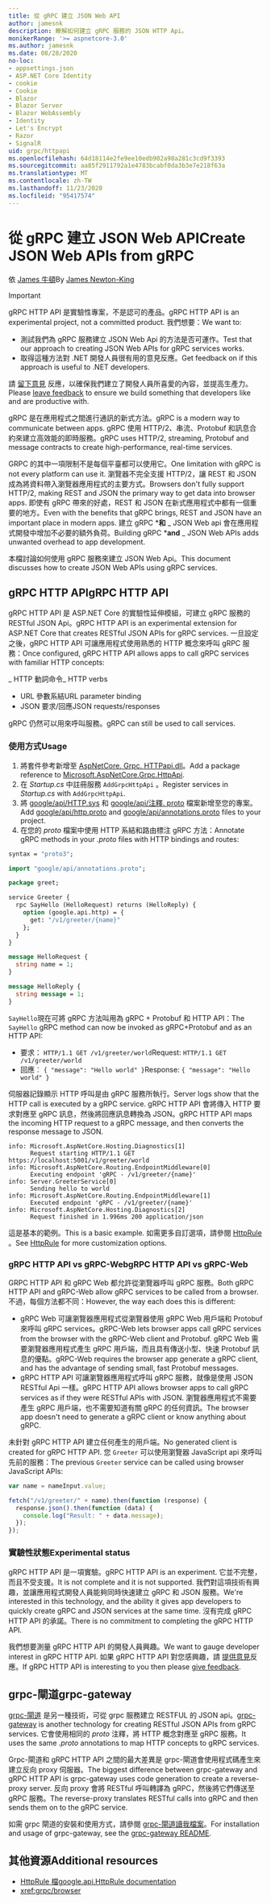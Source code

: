 ```yaml
---
title: 從 gRPC 建立 JSON Web API
author: jamesnk
description: 瞭解如何建立 gRPC 服務的 JSON HTTP Api。
monikerRange: '>= aspnetcore-3.0'
ms.author: jamesnk
ms.date: 08/28/2020
no-loc:
- appsettings.json
- ASP.NET Core Identity
- cookie
- Cookie
- Blazor
- Blazor Server
- Blazor WebAssembly
- Identity
- Let's Encrypt
- Razor
- SignalR
uid: grpc/httpapi
ms.openlocfilehash: 64d18114e2fe9ee10edb902a98a281c3cd9f3393
ms.sourcegitcommit: aa85f2911792a1e4783bcabf0da3b3e7e218f63a
ms.translationtype: MT
ms.contentlocale: zh-TW
ms.lasthandoff: 11/23/2020
ms.locfileid: "95417574"
---
```

# <a name="create-json-web-apis-from-grpc"></a><span data-ttu-id="9b6bd-103">從 gRPC 建立 JSON Web API</span><span class="sxs-lookup"><span data-stu-id="9b6bd-103">Create JSON Web APIs from gRPC</span></span>

<span data-ttu-id="9b6bd-104">依 [James 牛頓](https://twitter.com/jamesnk)</span><span class="sxs-lookup"><span data-stu-id="9b6bd-104">By [James Newton-King](https://twitter.com/jamesnk)</span></span>

> [!IMPORTANT]
> <span data-ttu-id="9b6bd-105">gRPC HTTP API 是實驗性專案，不是認可的產品。</span><span class="sxs-lookup"><span data-stu-id="9b6bd-105">gRPC HTTP API is an experimental project, not a committed product.</span></span> <span data-ttu-id="9b6bd-106">我們想要：</span><span class="sxs-lookup"><span data-stu-id="9b6bd-106">We want to:</span></span>
>
> * <span data-ttu-id="9b6bd-107">測試我們為 gRPC 服務建立 JSON Web Api 的方法是否可運作。</span><span class="sxs-lookup"><span data-stu-id="9b6bd-107">Test that our approach to creating JSON Web APIs for gRPC services works.</span></span>
> * <span data-ttu-id="9b6bd-108">取得這種方法對 .NET 開發人員很有用的意見反應。</span><span class="sxs-lookup"><span data-stu-id="9b6bd-108">Get feedback on if this approach is useful to .NET developers.</span></span>
>
> <span data-ttu-id="9b6bd-109">請 [留下意見](https://github.com/grpc/grpc-dotnet/issues/167) 反應，以確保我們建立了開發人員所喜愛的內容，並提高生產力。</span><span class="sxs-lookup"><span data-stu-id="9b6bd-109">Please [leave feedback](https://github.com/grpc/grpc-dotnet/issues/167) to ensure we build something that developers like and are productive with.</span></span>

<span data-ttu-id="9b6bd-110">gRPC 是在應用程式之間進行通訊的新式方法。</span><span class="sxs-lookup"><span data-stu-id="9b6bd-110">gRPC is a modern way to communicate between apps.</span></span> <span data-ttu-id="9b6bd-111">gRPC 使用 HTTP/2、串流、Protobuf 和訊息合約來建立高效能的即時服務。</span><span class="sxs-lookup"><span data-stu-id="9b6bd-111">gRPC uses HTTP/2, streaming, Protobuf and message contracts to create high-performance, real-time services.</span></span>

<span data-ttu-id="9b6bd-112">GRPC 的其中一項限制不是每個平臺都可以使用它。</span><span class="sxs-lookup"><span data-stu-id="9b6bd-112">One limitation with gRPC is not every platform can use it.</span></span> <span data-ttu-id="9b6bd-113">瀏覽器不完全支援 HTTP/2，讓 REST 和 JSON 成為將資料帶入瀏覽器應用程式的主要方式。</span><span class="sxs-lookup"><span data-stu-id="9b6bd-113">Browsers don't fully support HTTP/2, making REST and JSON the primary way to get data into browser apps.</span></span> <span data-ttu-id="9b6bd-114">即使有 gRPC 帶來的好處，REST 和 JSON 在新式應用程式中都有一個重要的地方。</span><span class="sxs-lookup"><span data-stu-id="9b6bd-114">Even with the benefits that gRPC brings, REST and JSON have an important place in modern apps.</span></span> <span data-ttu-id="9b6bd-115">建立 gRPC \***和** _ JSON Web api 會在應用程式開發中增加不必要的額外負荷。</span><span class="sxs-lookup"><span data-stu-id="9b6bd-115">Building gRPC \***and** _ JSON Web APIs adds unwanted overhead to app development.</span></span>

<span data-ttu-id="9b6bd-116">本檔討論如何使用 gRPC 服務來建立 JSON Web Api。</span><span class="sxs-lookup"><span data-stu-id="9b6bd-116">This document discusses how to create JSON Web APIs using gRPC services.</span></span>

## <a name="grpc-http-api"></a><span data-ttu-id="9b6bd-117">gRPC HTTP API</span><span class="sxs-lookup"><span data-stu-id="9b6bd-117">gRPC HTTP API</span></span>

<span data-ttu-id="9b6bd-118">gRPC HTTP API 是 ASP.NET Core 的實驗性延伸模組，可建立 gRPC 服務的 RESTful JSON Api。</span><span class="sxs-lookup"><span data-stu-id="9b6bd-118">gRPC HTTP API is an experimental extension for ASP.NET Core that creates RESTful JSON APIs for gRPC services.</span></span> <span data-ttu-id="9b6bd-119">一旦設定之後，gRPC HTTP API 可讓應用程式使用熟悉的 HTTP 概念來呼叫 gRPC 服務：</span><span class="sxs-lookup"><span data-stu-id="9b6bd-119">Once configured, gRPC HTTP API allows apps to call gRPC services with familiar HTTP concepts:</span></span>

<span data-ttu-id="9b6bd-120">_ HTTP 動詞命令</span><span class="sxs-lookup"><span data-stu-id="9b6bd-120">_ HTTP verbs</span></span>
* <span data-ttu-id="9b6bd-121">URL 參數系結</span><span class="sxs-lookup"><span data-stu-id="9b6bd-121">URL parameter binding</span></span>
* <span data-ttu-id="9b6bd-122">JSON 要求/回應</span><span class="sxs-lookup"><span data-stu-id="9b6bd-122">JSON requests/responses</span></span>

<span data-ttu-id="9b6bd-123">gRPC 仍然可以用來呼叫服務。</span><span class="sxs-lookup"><span data-stu-id="9b6bd-123">gRPC can still be used to call services.</span></span>

### <a name="usage"></a><span data-ttu-id="9b6bd-124">使用方式</span><span class="sxs-lookup"><span data-stu-id="9b6bd-124">Usage</span></span>

1. <span data-ttu-id="9b6bd-125">將套件參考新增至 [AspNetCore. Grpc. HTTPapi.dll](https://www.nuget.org/packages/Microsoft.AspNetCore.Grpc.HttpApi)。</span><span class="sxs-lookup"><span data-stu-id="9b6bd-125">Add a package reference to [Microsoft.AspNetCore.Grpc.HttpApi](https://www.nuget.org/packages/Microsoft.AspNetCore.Grpc.HttpApi).</span></span>
1. <span data-ttu-id="9b6bd-126">在 *Startup.cs* 中註冊服務 `AddGrpcHttpApi` 。</span><span class="sxs-lookup"><span data-stu-id="9b6bd-126">Register services in *Startup.cs* with `AddGrpcHttpApi`.</span></span>
1. <span data-ttu-id="9b6bd-127">將 [google/api/HTTP.sys](https://github.com/aspnet/AspLabs/blob/c1e59cacf7b9606650d6ec38e54fa3a82377f360/src/GrpcHttpApi/sample/Proto/google/api/http.proto) 和 [google/api/注釋. proto](https://github.com/aspnet/AspLabs/blob/c1e59cacf7b9606650d6ec38e54fa3a82377f360/src/GrpcHttpApi/sample/Proto/google/api/annotations.proto) 檔案新增至您的專案。</span><span class="sxs-lookup"><span data-stu-id="9b6bd-127">Add [google/api/http.proto](https://github.com/aspnet/AspLabs/blob/c1e59cacf7b9606650d6ec38e54fa3a82377f360/src/GrpcHttpApi/sample/Proto/google/api/http.proto) and [google/api/annotations.proto](https://github.com/aspnet/AspLabs/blob/c1e59cacf7b9606650d6ec38e54fa3a82377f360/src/GrpcHttpApi/sample/Proto/google/api/annotations.proto) files to your project.</span></span>
1. <span data-ttu-id="9b6bd-128">在您的 *proto* 檔案中使用 HTTP 系結和路由標注 gRPC 方法：</span><span class="sxs-lookup"><span data-stu-id="9b6bd-128">Annotate gRPC methods in your *.proto* files with HTTP bindings and routes:</span></span>

```protobuf
syntax = "proto3";

import "google/api/annotations.proto";

package greet;

service Greeter {
  rpc SayHello (HelloRequest) returns (HelloReply) {
    option (google.api.http) = {
      get: "/v1/greeter/{name}"
    };
  }
}

message HelloRequest {
  string name = 1;
}

message HelloReply {
  string message = 1;
}
```

<span data-ttu-id="9b6bd-129">`SayHello`現在可將 gRPC 方法叫用為 gRPC + Protobuf 和 HTTP API：</span><span class="sxs-lookup"><span data-stu-id="9b6bd-129">The `SayHello` gRPC method can now be invoked as gRPC+Protobuf and as an HTTP API:</span></span>

* <span data-ttu-id="9b6bd-130">要求： `HTTP/1.1 GET /v1/greeter/world`</span><span class="sxs-lookup"><span data-stu-id="9b6bd-130">Request: `HTTP/1.1 GET /v1/greeter/world`</span></span>
* <span data-ttu-id="9b6bd-131">回應︰ `{ "message": "Hello world" }`</span><span class="sxs-lookup"><span data-stu-id="9b6bd-131">Response: `{ "message": "Hello world" }`</span></span>

<span data-ttu-id="9b6bd-132">伺服器記錄顯示 HTTP 呼叫是由 gRPC 服務所執行。</span><span class="sxs-lookup"><span data-stu-id="9b6bd-132">Server logs show that the HTTP call is executed by a gRPC service.</span></span> <span data-ttu-id="9b6bd-133">gRPC HTTP API 會將傳入 HTTP 要求對應至 gRPC 訊息，然後將回應訊息轉換為 JSON。</span><span class="sxs-lookup"><span data-stu-id="9b6bd-133">gRPC HTTP API maps the incoming HTTP request to a gRPC message, and then converts the response message to JSON.</span></span>

```
info: Microsoft.AspNetCore.Hosting.Diagnostics[1]
      Request starting HTTP/1.1 GET https://localhost:5001/v1/greeter/world
info: Microsoft.AspNetCore.Routing.EndpointMiddleware[0]
      Executing endpoint 'gRPC - /v1/greeter/{name}'
info: Server.GreeterService[0]
      Sending hello to world
info: Microsoft.AspNetCore.Routing.EndpointMiddleware[1]
      Executed endpoint 'gRPC - /v1/greeter/{name}'
info: Microsoft.AspNetCore.Hosting.Diagnostics[2]
      Request finished in 1.996ms 200 application/json
```

<span data-ttu-id="9b6bd-134">這是基本的範例。</span><span class="sxs-lookup"><span data-stu-id="9b6bd-134">This is a basic example.</span></span> <span data-ttu-id="9b6bd-135">如需更多自訂選項，請參閱 [HttpRule](https://cloud.google.com/service-infrastructure/docs/service-management/reference/rpc/google.api#google.api.HttpRule) 。</span><span class="sxs-lookup"><span data-stu-id="9b6bd-135">See [HttpRule](https://cloud.google.com/service-infrastructure/docs/service-management/reference/rpc/google.api#google.api.HttpRule) for more customization options.</span></span>

### <a name="grpc-http-api-vs-grpc-web"></a><span data-ttu-id="9b6bd-136">gRPC HTTP API vs gRPC-Web</span><span class="sxs-lookup"><span data-stu-id="9b6bd-136">gRPC HTTP API vs gRPC-Web</span></span>

<span data-ttu-id="9b6bd-137">GRPC HTTP API 和 gRPC Web 都允許從瀏覽器呼叫 gRPC 服務。</span><span class="sxs-lookup"><span data-stu-id="9b6bd-137">Both gRPC HTTP API and gRPC-Web allow gRPC services to be called from a browser.</span></span> <span data-ttu-id="9b6bd-138">不過，每個方法都不同：</span><span class="sxs-lookup"><span data-stu-id="9b6bd-138">However, the way each does this is different:</span></span>

* <span data-ttu-id="9b6bd-139">gRPC Web 可讓瀏覽器應用程式從瀏覽器使用 gRPC Web 用戶端和 Protobuf 來呼叫 gRPC services。</span><span class="sxs-lookup"><span data-stu-id="9b6bd-139">gRPC-Web lets browser apps call gRPC services from the browser with the gRPC-Web client and Protobuf.</span></span> <span data-ttu-id="9b6bd-140">gRPC Web 需要瀏覽器應用程式產生 gRPC 用戶端，而且具有傳送小型、快速 Protobuf 訊息的優點。</span><span class="sxs-lookup"><span data-stu-id="9b6bd-140">gRPC-Web requires the browser app generate a gRPC client, and has the advantage of sending small, fast Protobuf messages.</span></span>
* <span data-ttu-id="9b6bd-141">gRPC HTTP API 可讓瀏覽器應用程式呼叫 gRPC 服務，就像是使用 JSON RESTful Api 一樣。</span><span class="sxs-lookup"><span data-stu-id="9b6bd-141">gRPC HTTP API allows browser apps to call gRPC services as if they were RESTful APIs with JSON.</span></span> <span data-ttu-id="9b6bd-142">瀏覽器應用程式不需要產生 gRPC 用戶端，也不需要知道有關 gRPC 的任何資訊。</span><span class="sxs-lookup"><span data-stu-id="9b6bd-142">The browser app doesn't need to generate a gRPC client or know anything about gRPC.</span></span>

<span data-ttu-id="9b6bd-143">未針對 gRPC HTTP API 建立任何產生的用戶端。</span><span class="sxs-lookup"><span data-stu-id="9b6bd-143">No generated client is created for gRPC HTTP API.</span></span> <span data-ttu-id="9b6bd-144">您 `Greeter` 可以使用瀏覽器 JavaScript api 來呼叫先前的服務：</span><span class="sxs-lookup"><span data-stu-id="9b6bd-144">The previous `Greeter` service can be called using browser JavaScript APIs:</span></span>

```javascript
var name = nameInput.value;

fetch("/v1/greeter/" + name).then(function (response) {
  response.json().then(function (data) {
    console.log("Result: " + data.message);
  });
});
```

### <a name="experimental-status"></a><span data-ttu-id="9b6bd-145">實驗性狀態</span><span class="sxs-lookup"><span data-stu-id="9b6bd-145">Experimental status</span></span>

<span data-ttu-id="9b6bd-146">gRPC HTTP API 是一項實驗。</span><span class="sxs-lookup"><span data-stu-id="9b6bd-146">gRPC HTTP API is an experiment.</span></span> <span data-ttu-id="9b6bd-147">它並不完整，而且不受支援。</span><span class="sxs-lookup"><span data-stu-id="9b6bd-147">It is not complete and it is not supported.</span></span> <span data-ttu-id="9b6bd-148">我們對這項技術有興趣，並讓應用程式開發人員能夠同時快速建立 gRPC 和 JSON 服務。</span><span class="sxs-lookup"><span data-stu-id="9b6bd-148">We're interested in this technology, and the ability it gives app developers to quickly create gRPC and JSON services at the same time.</span></span> <span data-ttu-id="9b6bd-149">沒有完成 gRPC HTTP API 的承諾。</span><span class="sxs-lookup"><span data-stu-id="9b6bd-149">There is no commitment to completing the gRPC HTTP API.</span></span>

<span data-ttu-id="9b6bd-150">我們想要測量 gRPC HTTP API 的開發人員興趣。</span><span class="sxs-lookup"><span data-stu-id="9b6bd-150">We want to gauge developer interest in gRPC HTTP API.</span></span> <span data-ttu-id="9b6bd-151">如果 gRPC HTTP API 對您感興趣，請 [提供意見](https://github.com/grpc/grpc-dotnet/issues/167)反應。</span><span class="sxs-lookup"><span data-stu-id="9b6bd-151">If gRPC HTTP API is interesting to you then please [give feedback](https://github.com/grpc/grpc-dotnet/issues/167).</span></span>

## <a name="grpc-gateway"></a><span data-ttu-id="9b6bd-152">grpc-閘道</span><span class="sxs-lookup"><span data-stu-id="9b6bd-152">grpc-gateway</span></span>

<span data-ttu-id="9b6bd-153">[grpc-閘道](https://grpc-ecosystem.github.io/grpc-gateway/) 是另一種技術，可從 grpc 服務建立 RESTFUL 的 JSON api。</span><span class="sxs-lookup"><span data-stu-id="9b6bd-153">[grpc-gateway](https://grpc-ecosystem.github.io/grpc-gateway/) is another technology for creating RESTful JSON APIs from gRPC services.</span></span> <span data-ttu-id="9b6bd-154">它會使用相同的 *proto* 注釋，將 HTTP 概念對應至 gRPC 服務。</span><span class="sxs-lookup"><span data-stu-id="9b6bd-154">It uses the same *.proto* annotations to map HTTP concepts to gRPC services.</span></span>

<span data-ttu-id="9b6bd-155">Grpc-閘道和 gRPC HTTP API 之間的最大差異是 grpc-閘道會使用程式碼產生來建立反向 proxy 伺服器。</span><span class="sxs-lookup"><span data-stu-id="9b6bd-155">The biggest difference between grpc-gateway and gRPC HTTP API is grpc-gateway uses code generation to create a reverse-proxy server.</span></span> <span data-ttu-id="9b6bd-156">反向 proxy 會將 RESTful 呼叫轉譯為 gRPC，然後將它們傳送至 gRPC 服務。</span><span class="sxs-lookup"><span data-stu-id="9b6bd-156">The reverse-proxy translates RESTful calls into gRPC and then sends them on to the gRPC service.</span></span>

<span data-ttu-id="9b6bd-157">如需 grpc 閘道的安裝和使用方式，請參閱 [grpc-閘道讀我檔案](https://github.com/grpc-ecosystem/grpc-gateway/#grpc-gateway)。</span><span class="sxs-lookup"><span data-stu-id="9b6bd-157">For installation and usage of grpc-gateway, see the [grpc-gateway README](https://github.com/grpc-ecosystem/grpc-gateway/#grpc-gateway).</span></span>

## <a name="additional-resources"></a><span data-ttu-id="9b6bd-158">其他資源</span><span class="sxs-lookup"><span data-stu-id="9b6bd-158">Additional resources</span></span>

* [<span data-ttu-id="9b6bd-159">HttpRule 檔</span><span class="sxs-lookup"><span data-stu-id="9b6bd-159">google.api.HttpRule documentation</span></span>](https://cloud.google.com/service-infrastructure/docs/service-management/reference/rpc/google.api#google.api.HttpRule)
* <xref:grpc/browser>

